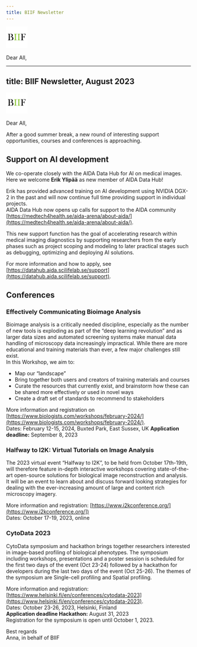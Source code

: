 ```yaml
---
title: BIIF Newsletter
---
```

![BIIF logo](/images/biif_logo_white.png )

Dear All,

---
title: BIIF Newsletter, August 2023
---
![BIIF logo](/images/biif_logo_white.png )

Dear All,

After a good summer break, a new round of interesting support opportunities, courses and conferences is approaching. 

## Support on AI development 

We co-operate closely with the AIDA Data Hub for AI on medical images. Here we welcome **Erik Ylipää** as new member of AIDA Data Hub!

Erik has provided advanced training  on AI development using NVIDIA DGX-2 in the past and will now continue full time providing
support in individual projects.  
AIDA Data Hub now opens up calls for support to the AIDA community [https://medtech4health.se/aida-arena/about-aida/](https://medtech4health.se/aida-arena/about-aida/).

This new support function has the goal of accelerating research within medical imaging diagnostics by supporting researchers from the early 
phases such as project scoping and modeling to later practical stages such as debugging, optimizing and deploying AI solutions. 

For more information and how to apply, see [https://datahub.aida.scilifelab.se/support](https://datahub.aida.scilifelab.se/support).


## Conferences
### Effectively Communicating Bioimage Analysis
Bioimage analysis is a critically needed discipline, especially as the number of new tools is exploding as part of the “deep learning revolution” and 
as larger data sizes and automated screening systems make manual data handling of microscopy data increasingly impractical. 
While there are more educational and training materials than ever, a few major challenges still exist.  
In this Workshop, we aim to: 
* Map our “landscape” 
* Bring together both users and creators of training materials and courses 
* Curate the resources that currently exist, and brainstorm how these can be shared more effectively or used in novel ways 
* Create a draft set of standards to recommend to stakeholders

More information and registration on [https://www.biologists.com/workshops/february-2024/](https://www.biologists.com/workshops/february-2024/).  
Dates: February 12-15, 2024, Buxted Park, East Sussex, UK
**Application deadline:**  September 8, 2023

### Halfway to I2K: Virtual Tutorials on Image Analysis
The 2023 virtual event “Halfway to I2K”, to be held from October 17th-19th, 
will therefore feature in-depth interactive workshops covering state-of-the-art open-source solutions for biological image reconstruction and analysis. 
It will be an event to learn about and discuss forward looking strategies for dealing with the ever-increasing amount of large and content rich microscopy imagery.  

More information and registration: [https://www.i2kconference.org/](https://www.i2kconference.org/])  
Dates: October 17-19, 2023, online

### CytoData 2023
CytoData symposium and hackathon brings together researchers interested in image-based profiling of biological phenotypes. 
The symposium including workshops, presentations and a poster session is scheduled for the first two days of the event (Oct 23-24) followed 
by a hackathon for developers during the last two days of the event (Oct 25-26). The themes of the symposium are Single-cell profiling and Spatial profiling.  

More information and registration: [https://www.helsinki.fi/en/conferences/cytodata-2023](https://www.helsinki.fi/en/conferences/cytodata-2023).    
Dates: October 23-26, 2023, Helsinki, Finland  
**Application deadline Hackathon:**  August 31, 2023  
Registration for the symposium is open until October 1, 2023.

Best regards  
Anna, in behalf of BIIF
